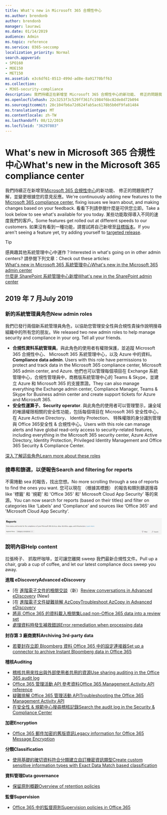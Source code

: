 ```yaml
---
title: What's new in Microsoft 365 合規性中心
ms.author: brendonb
author: brendonb
manager: laurawi
ms.date: 01/14/2019
audience: Admin
ms.topic: reference
ms.service: O365-seccomp
localization_priority: Normal
search.appverid:
- SPO160
- MOE150
- MET150
ms.assetid: e3c6df61-8513-499d-ad8e-8a91770bff63
ms.collection:
- M365-security-compliance
description: 我們持續正在新增至 Microsoft 365 合規性中心的新功能、 修正的問題我們了解，並變更根據您的意見反應。 了解我們已經被最本月多。
ms.openlocfilehash: 22c3253f3c529ff361fc1984f6bc82de8d72b094
ms.sourcegitcommit: 28c104fb6a72d624fab5ac6178b5b0df9fa81484
ms.translationtype: MT
ms.contentlocale: zh-TW
ms.lasthandoff: 08/12/2019
ms.locfileid: "36297803"
---
```

# <a name="whats-new-in-the-microsoft-365-compliance-center"></a><span data-ttu-id="c0371-104">What's new in Microsoft 365 合規性中心</span><span class="sxs-lookup"><span data-stu-id="c0371-104">What's new in the Microsoft 365 compliance center</span></span>

<span data-ttu-id="c0371-105">我們持續正在新增至[Microsoft 365 合規性中心](microsoft-365-compliance-center.md)的新功能、 修正的問題我們了解，並變更根據您的意見反應。</span><span class="sxs-lookup"><span data-stu-id="c0371-105">We're continuously adding new features to the [Microsoft 365 compliance center](microsoft-365-compliance-center.md), fixing issues we learn about, and making changes based on your feedback.</span></span> <span data-ttu-id="c0371-106">看看下列請參閱什麼是可供您立即。</span><span class="sxs-lookup"><span data-stu-id="c0371-106">Take a look below to see what's available for you today.</span></span> <span data-ttu-id="c0371-107">某些功能取得導入不同的速度我們的客戶。</span><span class="sxs-lookup"><span data-stu-id="c0371-107">Some features get rolled out at different speeds to our customers.</span></span> <span data-ttu-id="c0371-108">如果沒有看到一種功能，請嘗試將自己新增至[目標版本](https://docs.microsoft.com/office365/admin/manage/release-options-in-office-365)。</span><span class="sxs-lookup"><span data-stu-id="c0371-108">If you aren't seeing a feature yet, try adding yourself to [targeted release](https://docs.microsoft.com/office365/admin/manage/release-options-in-office-365).</span></span>

> [!TIP]
> <span data-ttu-id="c0371-109">感興趣其他系統管理中心中運作？</span><span class="sxs-lookup"><span data-stu-id="c0371-109">Interested in what's going on in other admin centers?</span></span> <span data-ttu-id="c0371-110">請參閱下列文章：</span><span class="sxs-lookup"><span data-stu-id="c0371-110">Check out these articles:</span></span><br>[<span data-ttu-id="c0371-111">What's new in Microsoft 365 系統管理中心</span><span class="sxs-lookup"><span data-stu-id="c0371-111">What's new in the Microsoft 365 admin center</span></span>](https://docs.microsoft.com/office365/admin/whats-new-in-preview?view=o365-worldwide)<br>[<span data-ttu-id="c0371-112">什麼是 SharePoint 系統管理中心新增</span><span class="sxs-lookup"><span data-stu-id="c0371-112">What's new in the SharePoint admin center</span></span>](https://docs.microsoft.com/sharepoint/what-s-new-in-admin-center)

## <a name="july-2019"></a><span data-ttu-id="c0371-113">2019 年 7 月</span><span class="sxs-lookup"><span data-stu-id="c0371-113">July 2019</span></span>

### <a name="new-admin-roles"></a><span data-ttu-id="c0371-114">新的系統管理員角色</span><span class="sxs-lookup"><span data-stu-id="c0371-114">New admin roles</span></span>

<span data-ttu-id="c0371-115">我們已發行兩個新系統管理員角色，以協助您管理安全性與合規性貴操作說明搜尋組織中的所有您的朋友。</span><span class="sxs-lookup"><span data-stu-id="c0371-115">We released two new admin roles to help manage security and compliance in your org. Tell all your friends.</span></span>

- <span data-ttu-id="c0371-116">**合規性資料系統管理員**。與此角色的使用者有權限保護，並追蹤 Microsoft 365 合規性中心、 Microsoft 365 系統管理中心，以及 Azure 中的資料。</span><span class="sxs-lookup"><span data-stu-id="c0371-116">**Compliance data admin**. Users with this role have permissions to protect and track data in the Microsoft 365 compliance center, Microsoft 365 admin center, and Azure.</span></span> <span data-ttu-id="c0371-117">他們也可以管理每個項目在 Exchange 系統管理中心，合規性管理員中，商務版系統管理中心的 Teams & Skype，並建立 Azure 和 Microsoft 365 的支援票證。</span><span class="sxs-lookup"><span data-stu-id="c0371-117">They can also manage everything the Exchange admin center, Compliance Manager, Teams & Skype for Business admin center and create support tickets for Azure and Microsoft 365.</span></span>
- <span data-ttu-id="c0371-118">**安全性運算子**。</span><span class="sxs-lookup"><span data-stu-id="c0371-118">**Security operator**.</span></span> <span data-ttu-id="c0371-119">與此角色的使用者可以管理警示，讓全域的唯讀權限相關的安全性功能，包括每個項目在 Microsoft 365 安全性中心，在 Azure Active Directory、 Identity Protection、 特殊權限的身分識別管理與 Office 365安全性 & 合規性中心。</span><span class="sxs-lookup"><span data-stu-id="c0371-119">Users with this role can manage alerts and have global read-only access to security-related features, including everything in the Microsoft 365 security center, Azure Active Directory, Identity Protection, Privileged Identity Management and Office 365 Security & Compliance Center.</span></span>

[<span data-ttu-id="c0371-120">深入了解這些角色</span><span class="sxs-lookup"><span data-stu-id="c0371-120">Learn more about these roles</span></span>](https://docs.microsoft.com/office365/securitycompliance/permissions-microsoft-365-compliance-security)

### <a name="search-and-filtering-for-reports"></a><span data-ttu-id="c0371-121">搜尋和篩選，以便報告</span><span class="sxs-lookup"><span data-stu-id="c0371-121">Search and filtering for reports</span></span>

<span data-ttu-id="c0371-122">不需捲動 sea 的報告，找出您想。</span><span class="sxs-lookup"><span data-stu-id="c0371-122">No more scrolling through a sea of reports to find the ones you want.</span></span> <span data-ttu-id="c0371-123">您可以現在 （根據其標題） 的報告和類別篩選搜尋 like '標籤' 和 '規範' 和 'Office 365' 和' Microsoft Cloud App Security' 等的來源。</span><span class="sxs-lookup"><span data-stu-id="c0371-123">You can now search for reports (based on their titles) and filter on categories like ‘Labels’ and ‘Compliance’ and sources like ‘Office 365’ and 'Microsoft Cloud App Security’.</span></span>

![報告與套用的篩選器搜尋和篩選按鈕的螢幕擷取畫面](media/mcc_report_filtering.png)

### <a name="help-content"></a><span data-ttu-id="c0371-125">說明內容</span><span class="sxs-lookup"><span data-stu-id="c0371-125">Help content</span></span>

<span data-ttu-id="c0371-126">拉張椅子、 抓取杯咖啡，並可讓您離開 sweep 我們最新合規性文件。</span><span class="sxs-lookup"><span data-stu-id="c0371-126">Pull up a chair, grab a cup of coffee, and let our latest compliance docs sweep you away.</span></span>

<span data-ttu-id="c0371-127">**進階 eDiscovery**</span><span class="sxs-lookup"><span data-stu-id="c0371-127">**Advanced eDiscovery**</span></span>
- <span data-ttu-id="c0371-128">[在 [進階電子文件的檢閱交談](compliance20/conversation-review-sets.md)（新）</span><span class="sxs-lookup"><span data-stu-id="c0371-128">[Review conversations in Advanced eDiscovery](compliance20/conversation-review-sets.md) (New)</span></span>
- <span data-ttu-id="c0371-129">[在 [進階電子文件疑難排解 AzCopy](compliance20/troubleshooting-azcopy.md)</span><span class="sxs-lookup"><span data-stu-id="c0371-129">[Troubleshoot AzCopy in Advanced eDiscovery](compliance20/troubleshooting-azcopy.md)</span></span>
- [<span data-ttu-id="c0371-130">將非 Office 365 的資料載入檢閱集</span><span class="sxs-lookup"><span data-stu-id="c0371-130">Load non-Office 365 data into a review set</span></span>](compliance20/load-non-office365-data.md)
- [<span data-ttu-id="c0371-131">處理資料時發生補救錯誤</span><span class="sxs-lookup"><span data-stu-id="c0371-131">Error remediation when processing data</span></span>](compliance20/error-remediation.md)

<span data-ttu-id="c0371-132">**封存第 3 廠商資料**</span><span class="sxs-lookup"><span data-stu-id="c0371-132">**Archiving 3rd-party data**</span></span>
- [<span data-ttu-id="c0371-133">若要封存立即 Bloomberg 資料 Office 365 中的設定連接器</span><span class="sxs-lookup"><span data-stu-id="c0371-133">Set up a connector to archive Instant Bloomberg data in Office 365</span></span>](archive-instant-bloomberg-data.md)

<span data-ttu-id="c0371-134">**稽核**</span><span class="sxs-lookup"><span data-stu-id="c0371-134">**Auditing**</span></span>
- [<span data-ttu-id="c0371-135">稽核共用來找出與外部使用者共用的資源</span><span class="sxs-lookup"><span data-stu-id="c0371-135">Use sharing auditing in the Office 365 audit log</span></span>](use-sharing-auditing.md)
- [<span data-ttu-id="c0371-136">Office 365 管理活動 API 參考資料</span><span class="sxs-lookup"><span data-stu-id="c0371-136">Office 365 Management Activity API reference</span></span>](https://docs.microsoft.com/office/office-365-management-api/office-365-management-activity-api-reference)
- [<span data-ttu-id="c0371-137">疑難排解 Office 365 管理活動 API</span><span class="sxs-lookup"><span data-stu-id="c0371-137">Troubleshooting the Office 365 Management Activity API</span></span>](https://docs.microsoft.com/office/office-365-management-api/troubleshooting-the-office-365-management-activity-api)
- [<span data-ttu-id="c0371-138">在安全性 & 規範中心搜尋稽核記錄</span><span class="sxs-lookup"><span data-stu-id="c0371-138">Search the audit log in the Security & Compliance Center</span></span>](search-the-audit-log-in-security-and-compliance.md)

<span data-ttu-id="c0371-139">**加密**</span><span class="sxs-lookup"><span data-stu-id="c0371-139">**Encryption**</span></span>
- [<span data-ttu-id="c0371-140">Office 365 郵件加密的舊版資訊</span><span class="sxs-lookup"><span data-stu-id="c0371-140">Legacy information for Office 365 Message Encryption</span></span>](legacy-information-for-message-encryption.md)

<span data-ttu-id="c0371-141">**分類**</span><span class="sxs-lookup"><span data-stu-id="c0371-141">**Classification**</span></span>
- [<span data-ttu-id="c0371-142">使用基礎的確切資料符合分類建立自訂機密資訊類型</span><span class="sxs-lookup"><span data-stu-id="c0371-142">Create custom sensitive information types with Exact Data Match based classification</span></span>](create-custom-sensitive-information-types-with-exact-data-match-based-classification.md)

<span data-ttu-id="c0371-143">**資料管理**</span><span class="sxs-lookup"><span data-stu-id="c0371-143">**Data governance**</span></span>
- [<span data-ttu-id="c0371-144">保留原則概觀</span><span class="sxs-lookup"><span data-stu-id="c0371-144">Overview of retention policies</span></span>](retention-policies.md)

<span data-ttu-id="c0371-145">**監督**</span><span class="sxs-lookup"><span data-stu-id="c0371-145">**Supervision**</span></span>
- [<span data-ttu-id="c0371-146">Office 365 中的監督原則</span><span class="sxs-lookup"><span data-stu-id="c0371-146">Supervision policies in Office 365</span></span>](supervision-policies.md)